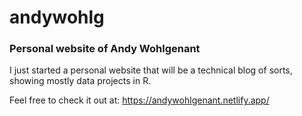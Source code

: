 # andywohlg

### Personal website of Andy Wohlgenant

I just started a personal website that will be a technical blog of sorts, showing mostly data projects in R.

Feel free to check it out at:
https://andywohlgenant.netlify.app/
